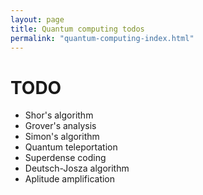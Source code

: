 ```yaml
---
layout: page
title: Quantum computing todos
permalink: "quantum-computing-index.html"
---
```


# TODO
* Shor's algorithm
* Grover's analysis
* Simon's algorithm
* Quantum teleportation
* Superdense coding
* Deutsch-Josza algorithm
* Aplitude amplification
